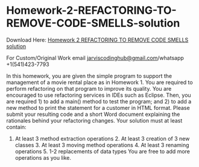 # Homework-2-REFACTORING-TO-REMOVE-CODE-SMELLS-solution

Download Here: [Homework 2 REFACTORING TO REMOVE CODE SMELLS solution](https://jarviscodinghub.com/assignment/homework-2-refactoring-to-remove-code-smells-solution/)

For Custom/Original Work email jarviscodinghub@gmail.com/whatsapp +1(541)423-7793

In this homework, you are given the simple program to support the management of a movie rental place as in Homework 1.
You are required to perform refactoring on that program to improve its quality. You are encouraged to use refactoring services in IDEs such as Eclipse. Then, you are required 1) to add a main() method to test the program; and 2) to add a new method to print the statement for a customer in HTML format.
Please submit your resulting code and a short Word document explaining the rationales behind your refactoring changes. Your solution must at least contain:
1. At least 3 method extraction operations 2. At least 3 creation of 3 new classes 3. At least 3 moving method operations 4. At least 3 renaming operations 5. 1-2 replacements of data types
You are free to add more operations as you like.
